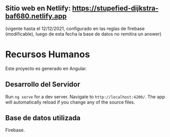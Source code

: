 
## Sitio web en Netlify: https://stupefied-dijkstra-baf680.netlify.app 
(vigente hasta el 12/12/2021, configurado en las reglas de firebase (modificable), luego de esta fecha la base de datos no remitira un answer)


# Recursos Humanos

Este proyecto es generado en Angular.

## Desarrollo del Servidor

Run `ng serve` for a dev server. Navigate to `http://localhost:4200/`. The app will automatically reload if you change any of the source files.

## Base de datos utilizada

Firebase.
